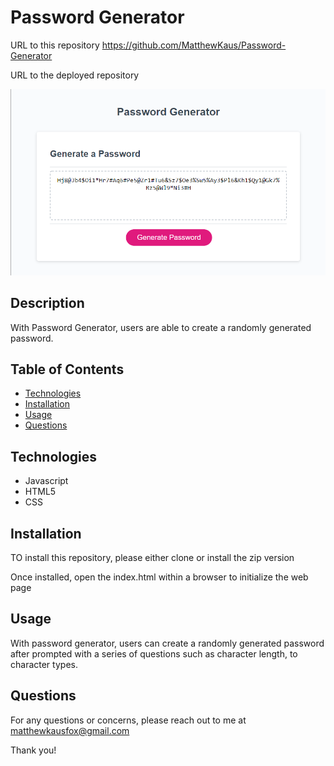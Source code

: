 # Password Generator
URL to this repository https://github.com/MatthewKaus/Password-Generator

URL to the deployed repository

![Password Generator Site](assets/images/screenshot.PNG)


## Description
With Password Generator, users are able to create a randomly generated password.

## Table of Contents
* [Technologies](#technologies)
* [Installation](#installation)
* [Usage](#usage)
* [Questions](#questions)

## Technologies
* Javascript
* HTML5
* CSS

## Installation
TO install this repository, please either clone or install the zip version

Once installed, open the index.html within a browser to initialize the web page

## Usage
With password generator, users can create a randomly generated password after prompted with a series of questions such as character length, to character types.

## Questions
For any questions or concerns, please reach out to me at matthewkausfox@gmail.com

Thank you!